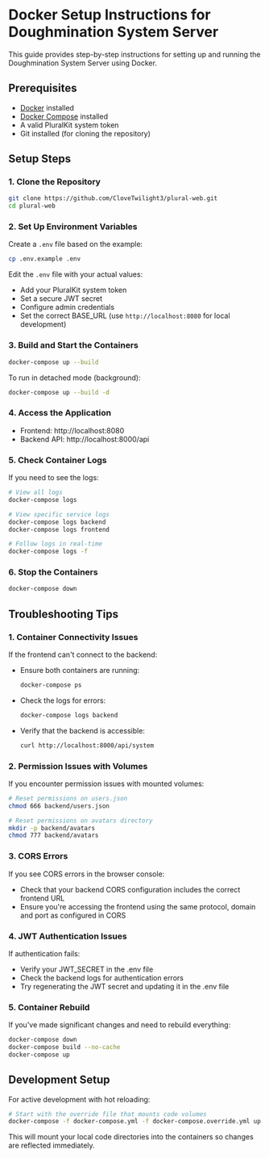 # Docker Setup Instructions for Doughmination System Server

This guide provides step-by-step instructions for setting up and running the Doughmination System Server using Docker.

## Prerequisites

- [Docker](https://docs.docker.com/get-docker/) installed
- [Docker Compose](https://docs.docker.com/compose/install/) installed
- A valid PluralKit system token
- Git installed (for cloning the repository)

## Setup Steps

### 1. Clone the Repository

```bash
git clone https://github.com/CloveTwilight3/plural-web.git
cd plural-web
```

### 2. Set Up Environment Variables

Create a `.env` file based on the example:

```bash
cp .env.example .env
```

Edit the `.env` file with your actual values:
- Add your PluralKit system token
- Set a secure JWT secret
- Configure admin credentials
- Set the correct BASE_URL (use `http://localhost:8080` for local development)

### 3. Build and Start the Containers

```bash
docker-compose up --build
```

To run in detached mode (background):

```bash
docker-compose up --build -d
```

### 4. Access the Application

- Frontend: http://localhost:8080
- Backend API: http://localhost:8000/api

### 5. Check Container Logs

If you need to see the logs:

```bash
# View all logs
docker-compose logs

# View specific service logs
docker-compose logs backend
docker-compose logs frontend

# Follow logs in real-time
docker-compose logs -f
```

### 6. Stop the Containers

```bash
docker-compose down
```

## Troubleshooting Tips

### 1. Container Connectivity Issues

If the frontend can't connect to the backend:

- Ensure both containers are running:
  ```bash
  docker-compose ps
  ```
- Check the logs for errors:
  ```bash
  docker-compose logs backend
  ```
- Verify that the backend is accessible:
  ```bash
  curl http://localhost:8000/api/system
  ```

### 2. Permission Issues with Volumes

If you encounter permission issues with mounted volumes:

```bash
# Reset permissions on users.json
chmod 666 backend/users.json

# Reset permissions on avatars directory
mkdir -p backend/avatars
chmod 777 backend/avatars
```

### 3. CORS Errors

If you see CORS errors in the browser console:

- Check that your backend CORS configuration includes the correct frontend URL
- Ensure you're accessing the frontend using the same protocol, domain and port as configured in CORS

### 4. JWT Authentication Issues

If authentication fails:

- Verify your JWT_SECRET in the .env file
- Check the backend logs for authentication errors
- Try regenerating the JWT secret and updating it in the .env file

### 5. Container Rebuild

If you've made significant changes and need to rebuild everything:

```bash
docker-compose down
docker-compose build --no-cache
docker-compose up
```

## Development Setup

For active development with hot reloading:

```bash
# Start with the override file that mounts code volumes
docker-compose -f docker-compose.yml -f docker-compose.override.yml up
```

This will mount your local code directories into the containers so changes are reflected immediately.
